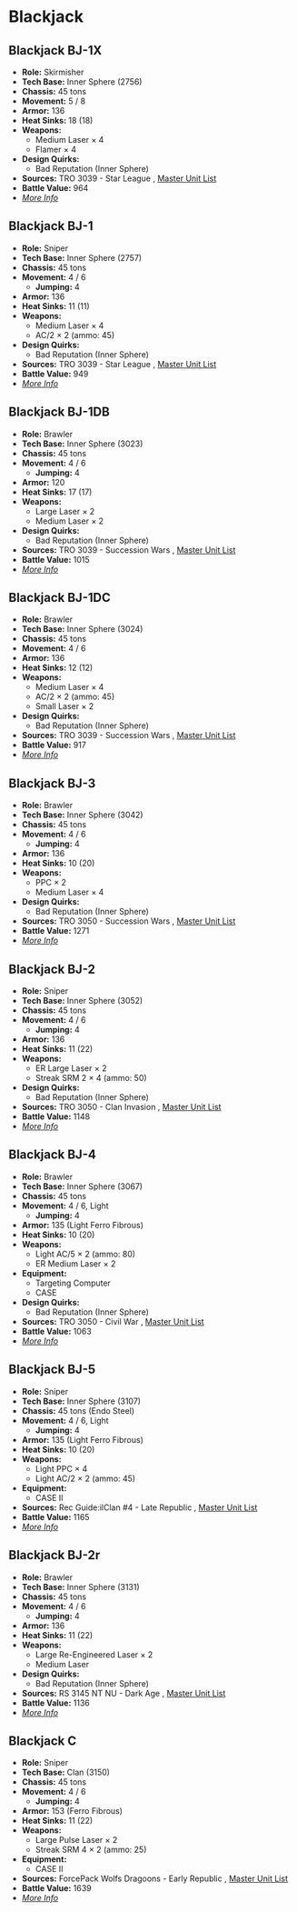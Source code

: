 # Blackjack 

## Blackjack BJ-1X 

- **Role:** Skirmisher 
- **Tech Base:** Inner Sphere (2756) 
- **Chassis:** 45 tons 
- **Movement:** 5 / 8 
- **Armor:** 136 
- **Heat Sinks:** 18 (18) 
- **Weapons:** 
  - Medium Laser × 4 
  - Flamer × 4 
- **Design Quirks:** 
  - Bad Reputation (Inner Sphere) 
- **Sources:** TRO 3039 - Star League , [Master Unit List](http://masterunitlist.info/Unit/Details/376) 
- **Battle Value:** 964 
- [*More Info*](blackjack/blackjack_bj-1x.md) 

## Blackjack BJ-1 

- **Role:** Sniper 
- **Tech Base:** Inner Sphere (2757) 
- **Chassis:** 45 tons 
- **Movement:** 4 / 6 
  - **Jumping:** 4 
- **Armor:** 136 
- **Heat Sinks:** 11 (11) 
- **Weapons:** 
  - Medium Laser × 4 
  - AC/2 × 2 (ammo: 45) 
- **Design Quirks:** 
  - Bad Reputation (Inner Sphere) 
- **Sources:** TRO 3039 - Star League , [Master Unit List](http://masterunitlist.info/Unit/Details/373) 
- **Battle Value:** 949 
- [*More Info*](blackjack/blackjack_bj-1.md) 

## Blackjack BJ-1DB 

- **Role:** Brawler 
- **Tech Base:** Inner Sphere (3023) 
- **Chassis:** 45 tons 
- **Movement:** 4 / 6 
  - **Jumping:** 4 
- **Armor:** 120 
- **Heat Sinks:** 17 (17) 
- **Weapons:** 
  - Large Laser × 2 
  - Medium Laser × 2 
- **Design Quirks:** 
  - Bad Reputation (Inner Sphere) 
- **Sources:** TRO 3039 - Succession Wars , [Master Unit List](http://masterunitlist.info/Unit/Details/374) 
- **Battle Value:** 1015 
- [*More Info*](blackjack/blackjack_bj-1db.md) 

## Blackjack BJ-1DC 

- **Role:** Brawler 
- **Tech Base:** Inner Sphere (3024) 
- **Chassis:** 45 tons 
- **Movement:** 4 / 6 
- **Armor:** 136 
- **Heat Sinks:** 12 (12) 
- **Weapons:** 
  - Medium Laser × 4 
  - AC/2 × 2 (ammo: 45) 
  - Small Laser × 2 
- **Design Quirks:** 
  - Bad Reputation (Inner Sphere) 
- **Sources:** TRO 3039 - Succession Wars , [Master Unit List](http://masterunitlist.info/Unit/Details/375) 
- **Battle Value:** 917 
- [*More Info*](blackjack/blackjack_bj-1dc.md) 

## Blackjack BJ-3 

- **Role:** Brawler 
- **Tech Base:** Inner Sphere (3042) 
- **Chassis:** 45 tons 
- **Movement:** 4 / 6 
  - **Jumping:** 4 
- **Armor:** 136 
- **Heat Sinks:** 10 (20) 
- **Weapons:** 
  - PPC × 2 
  - Medium Laser × 4 
- **Design Quirks:** 
  - Bad Reputation (Inner Sphere) 
- **Sources:** TRO 3050 - Succession Wars , [Master Unit List](http://masterunitlist.info/Unit/Details/388) 
- **Battle Value:** 1271 
- [*More Info*](blackjack/blackjack_bj-3.md) 

## Blackjack BJ-2 

- **Role:** Sniper 
- **Tech Base:** Inner Sphere (3052) 
- **Chassis:** 45 tons 
- **Movement:** 4 / 6 
  - **Jumping:** 4 
- **Armor:** 136 
- **Heat Sinks:** 11 (22) 
- **Weapons:** 
  - ER Large Laser × 2 
  - Streak SRM 2 × 4 (ammo: 50) 
- **Design Quirks:** 
  - Bad Reputation (Inner Sphere) 
- **Sources:** TRO 3050 - Clan Invasion , [Master Unit List](http://masterunitlist.info/Unit/Details/377) 
- **Battle Value:** 1148 
- [*More Info*](blackjack/blackjack_bj-2.md) 

## Blackjack BJ-4 

- **Role:** Brawler 
- **Tech Base:** Inner Sphere (3067) 
- **Chassis:** 45 tons 
- **Movement:** 4 / 6, Light 
  - **Jumping:** 4 
- **Armor:** 135 (Light Ferro Fibrous) 
- **Heat Sinks:** 10 (20) 
- **Weapons:** 
  - Light AC/5 × 2 (ammo: 80) 
  - ER Medium Laser × 2 
- **Equipment:** 
  - Targeting Computer 
  - CASE 
- **Design Quirks:** 
  - Bad Reputation (Inner Sphere) 
- **Sources:** TRO 3050 - Civil War , [Master Unit List](http://masterunitlist.info/Unit/Details/389) 
- **Battle Value:** 1063 
- [*More Info*](blackjack/blackjack_bj-4.md) 

## Blackjack BJ-5 

- **Role:** Sniper 
- **Tech Base:** Inner Sphere (3107) 
- **Chassis:** 45 tons (Endo Steel) 
- **Movement:** 4 / 6, Light 
  - **Jumping:** 4 
- **Armor:** 135 (Light Ferro Fibrous) 
- **Heat Sinks:** 10 (20) 
- **Weapons:** 
  - Light PPC × 4 
  - Light AC/2 × 2 (ammo: 45) 
- **Equipment:** 
  - CASE II 
- **Sources:** Rec Guide:ilClan #4 - Late Republic , [Master Unit List](http://masterunitlist.info/Unit/Details/7499) 
- **Battle Value:** 1165 
- [*More Info*](blackjack/blackjack_bj-5.md) 

## Blackjack BJ-2r 

- **Role:** Brawler 
- **Tech Base:** Inner Sphere (3131) 
- **Chassis:** 45 tons 
- **Movement:** 4 / 6 
  - **Jumping:** 4 
- **Armor:** 136 
- **Heat Sinks:** 11 (22) 
- **Weapons:** 
  - Large Re-Engineered Laser × 2 
  - Medium Laser 
- **Design Quirks:** 
  - Bad Reputation (Inner Sphere) 
- **Sources:** RS 3145 NT NU - Dark Age , [Master Unit List](http://masterunitlist.info/Unit/Details/6914) 
- **Battle Value:** 1136 
- [*More Info*](blackjack/blackjack_bj-2r.md) 

## Blackjack C 

- **Role:** Sniper 
- **Tech Base:** Clan (3150) 
- **Chassis:** 45 tons 
- **Movement:** 4 / 6 
  - **Jumping:** 4 
- **Armor:** 153 (Ferro Fibrous) 
- **Heat Sinks:** 11 (22) 
- **Weapons:** 
  - Large Pulse Laser × 2 
  - Streak SRM 4 × 2 (ammo: 25) 
- **Equipment:** 
  - CASE II 
- **Sources:** ForcePack Wolfs Dragoons - Early Republic , [Master Unit List](http://masterunitlist.info/Unit/Details/8388) 
- **Battle Value:** 1639 
- [*More Info*](blackjack/blackjack_c.md) 

